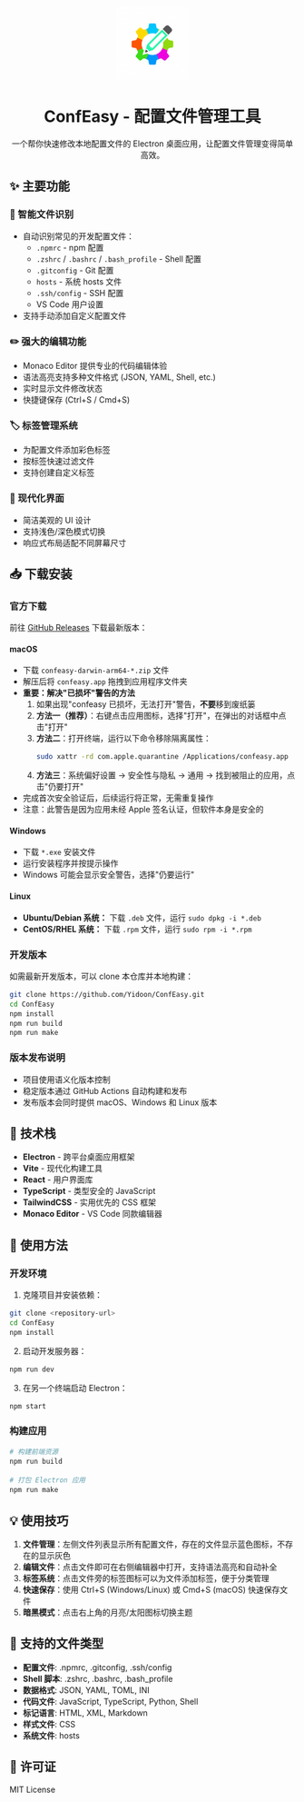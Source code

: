 <div align="center">
  <img src="public/logo.png" alt="ConfEasy Logo" width="128" height="128">
  
# ConfEasy - 配置文件管理工具

一个帮你快速修改本地配置文件的 Electron 桌面应用，让配置文件管理变得简单高效。

</div>

## ✨ 主要功能

### 📁 智能文件识别

- 自动识别常见的开发配置文件：
  - `.npmrc` - npm 配置
  - `.zshrc` / `.bashrc` / `.bash_profile` - Shell 配置
  - `.gitconfig` - Git 配置
  - `hosts` - 系统 hosts 文件
  - `.ssh/config` - SSH 配置
  - VS Code 用户设置
- 支持手动添加自定义配置文件

### ✏️ 强大的编辑功能

- Monaco Editor 提供专业的代码编辑体验
- 语法高亮支持多种文件格式 (JSON, YAML, Shell, etc.)
- 实时显示文件修改状态
- 快捷键保存 (Ctrl+S / Cmd+S)

### 🏷️ 标签管理系统

- 为配置文件添加彩色标签
- 按标签快速过滤文件
- 支持创建自定义标签

### 🎨 现代化界面

- 简洁美观的 UI 设计
- 支持浅色/深色模式切换
- 响应式布局适配不同屏幕尺寸

## 📥 下载安装

### 官方下载

前往 [GitHub Releases](https://github.com/Yidoon/ConfEasy/releases) 下载最新版本：

#### macOS

- 下载 `confeasy-darwin-arm64-*.zip` 文件
- 解压后将 `confeasy.app` 拖拽到应用程序文件夹
- **重要：解决"已损坏"警告的方法**
  1. 如果出现"confeasy 已损坏，无法打开"警告，**不要**移到废纸篓
  2. **方法一（推荐）**：右键点击应用图标，选择"打开"，在弹出的对话框中点击"打开"
  3. **方法二**：打开终端，运行以下命令移除隔离属性：
     ```bash
     sudo xattr -rd com.apple.quarantine /Applications/confeasy.app
     ```
  4. **方法三**：系统偏好设置 → 安全性与隐私 → 通用 → 找到被阻止的应用，点击"仍要打开"
- 完成首次安全验证后，后续运行将正常，无需重复操作
- 注意：此警告是因为应用未经 Apple 签名认证，但软件本身是安全的

#### Windows

- 下载 `*.exe` 安装文件
- 运行安装程序并按提示操作
- Windows 可能会显示安全警告，选择"仍要运行"

#### Linux

- **Ubuntu/Debian 系统：** 下载 `.deb` 文件，运行 `sudo dpkg -i *.deb`
- **CentOS/RHEL 系统：** 下载 `.rpm` 文件，运行 `sudo rpm -i *.rpm`

### 开发版本

如需最新开发版本，可以 clone 本仓库并本地构建：

```bash
git clone https://github.com/Yidoon/ConfEasy.git
cd ConfEasy
npm install
npm run build
npm run make
```

### 版本发布说明

- 项目使用语义化版本控制
- 稳定版本通过 GitHub Actions 自动构建和发布
- 发布版本会同时提供 macOS、Windows 和 Linux 版本

## 🚀 技术栈

- **Electron** - 跨平台桌面应用框架
- **Vite** - 现代化构建工具
- **React** - 用户界面库
- **TypeScript** - 类型安全的 JavaScript
- **TailwindCSS** - 实用优先的 CSS 框架
- **Monaco Editor** - VS Code 同款编辑器

## 📖 使用方法

### 开发环境

1. 克隆项目并安装依赖：

```bash
git clone <repository-url>
cd ConfEasy
npm install
```

2. 启动开发服务器：

```bash
npm run dev
```

3. 在另一个终端启动 Electron：

```bash
npm start
```

### 构建应用

```bash
# 构建前端资源
npm run build

# 打包 Electron 应用
npm run make
```

## 💡 使用技巧

1. **文件管理**：左侧文件列表显示所有配置文件，存在的文件显示蓝色图标，不存在的显示灰色
2. **编辑文件**：点击文件即可在右侧编辑器中打开，支持语法高亮和自动补全
3. **标签系统**：点击文件旁的标签图标可以为文件添加标签，便于分类管理
4. **快速保存**：使用 Ctrl+S (Windows/Linux) 或 Cmd+S (macOS) 快速保存文件
5. **暗黑模式**：点击右上角的月亮/太阳图标切换主题

## 🔧 支持的文件类型

- **配置文件**: .npmrc, .gitconfig, .ssh/config
- **Shell 脚本**: .zshrc, .bashrc, .bash_profile
- **数据格式**: JSON, YAML, TOML, INI
- **代码文件**: JavaScript, TypeScript, Python, Shell
- **标记语言**: HTML, XML, Markdown
- **样式文件**: CSS
- **系统文件**: hosts

## 📝 许可证

MIT License
